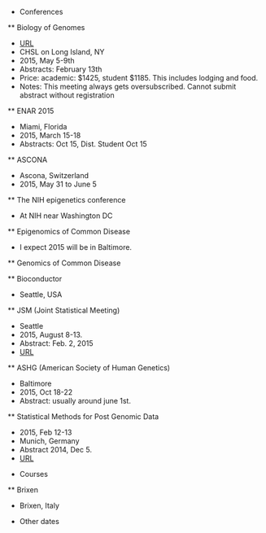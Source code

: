 * Conferences

** Biology of Genomes 
- [URL](http://meetings.cshl.edu/meetings/2015/genome15.shtml)
- CHSL on Long Island, NY
- 2015, May 5-9th
- Abstracts: February 13th
- Price: academic: $1425, student $1185.  This includes lodging and food.
- Notes: This meeting always gets oversubscribed. Cannot submit abstract without registration

** ENAR 2015
- Miami, Florida
- 2015, March 15-18
- Abstracts: Oct 15, Dist. Student Oct 15

** ASCONA
- Ascona, Switzerland
- 2015, May 31 to June 5

** The NIH epigenetics conference
- At NIH near Washington DC

** Epigenomics of Common Disease
- I expect 2015 will be in Baltimore.

** Genomics of Common Disease

** Bioconductor
- Seattle, USA

** JSM (Joint Statistical Meeting)
- Seattle
- 2015, August 8-13.
- Abstract: Feb. 2, 2015
- [URL](http://www.amstat.org/meetings/jsm/2015/)


** ASHG (American Society of Human Genetics)
- Baltimore
- 2015, Oct 18-22
- Abstract: usually around june 1st.

** Statistical Methods for Post Genomic Data
- 2015, Feb 12-13
- Munich, Germany
- Abstract 2014, Dec 5.
- [URL](http://gagneurweb.genzentrum.lmu.de/smpgd15/#/smpgd2015)

* Courses

** Brixen
- Brixen, Italy

* Other dates

